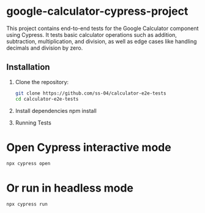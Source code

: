 # google-calculator-cypress-project

This project contains end-to-end tests for the Google Calculator component using Cypress. It tests basic calculator operations such as addition, subtraction, multiplication, and division, as well as edge cases like handling decimals and division by zero.

## Installation

1. Clone the repository:
   ```bash
   git clone https://github.com/ss-04/calculator-e2e-tests
   cd calculator-e2e-tests

2. Install dependencies
    npm install

3. Running Tests
# Open Cypress interactive mode
    npx cypress open

# Or run in headless mode
    npx cypress run